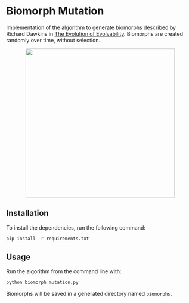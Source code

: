 # Biomorph Mutation
Implementation of the algorithm to generate biomorphs described by Richard Dawkins in [The Evolution of Evolvability](https://richarddawkins.net/wp-content/uploads/2014/06/Evolution-of-Evolvability.pdf). Biomorphs are created randomly over time, without selection.

<p align="center">
    <img width="400" height="400" src="images/biomorphs.gif">
</p>



## Installation

To install the dependencies, run the following command:

```bash
pip install -r requirements.txt
```



## Usage

Run the algorithm from the command line with:

```python
python biomorph_mutation.py
```

Biomorphs will be saved in a generated directory named `biomorphs`.





